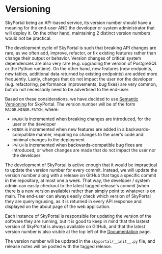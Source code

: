 # Versioning

SkyPortal being an API-based service, its version number should have a meaning for the end-user AND the developer or system administrator that will deploy it. On the other hand, maintaining 2 distinct version numbers would not be practical.

The development cycle of SkyPortal is such that breaking API changes are rare, as we often add, improve, refactor, or fix existing features rather than change their output or behavior. Version changes of critical system dependencies are also very rare (e.g. upgrading the version of PostgreSQL or the Python runtime). On the other hand, new features (new endpoints, new tables, additional data returned by existing endpoints) are added more frequently. Lastly, changes that do not impact the user nor the developer (e.g. refactoring, performance improvements, bug fixes) are very common, but do not necessarily need to be advertised to the end-user.

Based on these considerations, we have decided to use [Semantic Versioning](https://semver.org/) for SkyPortal. The version number will be of the form `MAJOR.MINOR.PATCH`, where:

- `MAJOR` is incremented when breaking changes are introduced, for the user or the developer
- `MINOR` is incremented when new features are added in a backwards-compatible manner, requiring no changes to the user's code and minimal changes to the deployment
- `PATCH` is incremented when backwards-compatible bug fixes are introduced, or when changes are made that do not impact the user nor the developer

The development of SkyPortal is active enough that it would be impractical to update the version number for every commit. Instead, we will update the version number along with a release on GitHub that tags a specific commit in the repository, at most one a week. That way, the developer / system admin can easily checkout to the latest tagged release's commit (when there is a new version available) rather than simply point to whatever is on main. The end-user can always easily check which version of SkyPortal they are querying/using, as it is returned in every API response and displayed on the about page of the web application.

Each instance of SkyPortal is responsible for updating the version of the software they are running, but it is good to keep in mind that the lastest version of SkyPortal is always available on GitHub, and that the latest version number is also visible at the top left of the [Documentation](https://skyportal.io/docs) page.

The version number will be updated in the `skyportal/__init__.py` file, and release notes will be posted with the tagged release.

